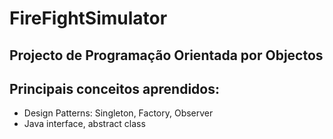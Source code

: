 # FireFightSimulator
Projecto de Programação Orientada por Objectos
------
## Principais conceitos aprendidos:
- Design Patterns: Singleton, Factory, Observer
- Java interface, abstract class
